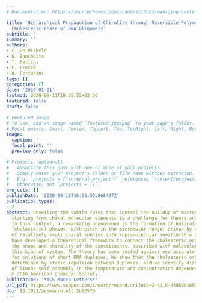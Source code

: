 ```yaml
---
# Documentation: https://sourcethemes.com/academic/docs/managing-content/

title: 'Hierarchical Propagation of Chirality through Reversible Polymerization: The
  Cholesteric Phase of DNA Oligomers'
subtitle: ''
summary: ''
authors:
- C. De Michele
- G. Zanchetta
- T. Bellini
- E. Frezza
- A. Ferrarini
tags: []
categories: []
date: '2016-01-01'
lastmod: 2020-09-11T18:05:52+02:00
featured: false
draft: false

# Featured image
# To use, add an image named `featured.jpg/png` to your page's folder.
# Focal points: Smart, Center, TopLeft, Top, TopRight, Left, Right, BottomLeft, Bottom, BottomRight.
image:
  caption: ''
  focal_point: ''
  preview_only: false

# Projects (optional).
#   Associate this post with one or more of your projects.
#   Simply enter your project's folder or file name without extension.
#   E.g. `projects = ["internal-project"]` references `content/project/deep-learning/index.md`.
#   Otherwise, set `projects = []`.
projects: []
publishDate: '2020-09-11T16:05:52.868497Z'
publication_types:
- 2
abstract: Unveiling the subtle rules that control the buildup of macroscopic chirality
  starting from chiral molecular elements is a challenge for theory and computations.
  In this context, a remarkable phenomenon is the formation of helically twisted nematic
  (cholesteric) phases, with pitch in the micrometer range, driven by self-assembly
  of relatively small chiral species into supramolecular semiflexible polymers. We
  have developed a theoretical framework to connect the cholesteric organization to
  the shape and chirality of the constituents, described with molecular detail, in
  this kind of system. The theory has been tested against new accurate measurements
  for solutions of short DNA duplexes. We show that the cholesteric organization is
  determined by steric repulsion between duplexes, and we identify distinctive features
  of linear self-assembly in the temperature and concentration dependence of the pitch.
  © 2016 American Chemical Society.
publication: '*ACS Macro Letters*'
url_pdf: https://www.scopus.com/inward/record.uri?eid=2-s2.0-84959018871&doi=10.1021%2facsmacrolett.5b00579&partnerID=40&md5=b89793f6ebcf8d31adf3a1a355bdd85a
doi: 10.1021/acsmacrolett.5b00579
---
```

